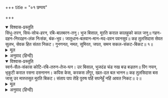 +++
title = "०१ छप्पय"

+++


<details open><summary>विश्वास-प्रस्तुति</summary>
सिंधु-तरन, सिय-सोच-हरन, रबि-बालबरन-तनु।  
भुज बिसाल, मूरति कराल कालहुको काल जनु॥  
गहन-दहन-निरदहन-लंक निःसंक, बंक-भुव।  
जातुधान-बलवान-मान-मद-दवन पवनसुव॥  
कह तुलसिदास सेवत सुलभ, सेवक हित संतत निकट।  
गुनगनत, नमत, सुमिरत, जपत, समन सकल-संकट-बिकट॥ १॥
</details>

<details><summary>मूल</summary>

सिंधु-तरन, सिय-सोच-हरन, रबि-बालबरन-तनु।  
भुज बिसाल, मूरति कराल कालहुको काल जनु॥  
गहन-दहन-निरदहन-लंक निःसंक, बंक-भुव।  
जातुधान-बलवान-मान-मद-दवन पवनसुव॥  
कह तुलसिदास सेवत सुलभ, सेवक हित संतत निकट।  
गुनगनत, नमत, सुमिरत, जपत, समन सकल-संकट-बिकट॥ १॥
</details>

<details><summary>अनुवाद (हिन्दी)</summary>

भावार्थ—जिनके शरीरका रंग उदयकालके सूर्यके समान है, जो समुद्र लाँघकर श्रीजानकीजीके शोकको हरनेवाले, आजानुबाहु, डरावनी सूरतवाले और मानो कालके भी काल हैं। लंकारूपी गम्भीर वनको, जो जलानेयोग्य नहीं था, उसे जिन्होंने निःशंक जलाया और जो टेढ़ी भौंहोंवाले तथा बलवान् राक्षसोंके मान और गर्वका नाश करनेवाले हैं, तुलसीदासजी कहते हैं—वे श्रीपवनकुमार सेवा करनेपर बड़ी सुगमतासे प्राप्त होनेवाले, अपने सेवकोंकी भलाई करनेके लिये सदा समीप रहनेवाले तथा गुण गाने, प्रणाम करने एवं स्मरण और नाम जपनेसे सब भयानक संकटोंको नाश करनेवाले हैं॥ १॥
</details>

<details open><summary>विश्वास-प्रस्तुति</summary>
स्वर्न-सैल-संकास कोटि-रबि-तरुन-तेज-घन।  
उर बिसाल, भुजदंड चंड नख बज्र बज्रतन॥  
पिंग नयन, भृकुटी कराल रसना दसनानन।  
कपिस केस, करकस लँगूर, खल-दल बल भानन॥  
कह तुलसिदास बस जासु उर मारुतसुत मूरति बिकट।  
संताप पाप तेहि पुरुष पहिं सपनेहुँ नहिं आवत निकट॥ २॥
</details>

<details><summary>मूल</summary>

स्वर्न-सैल-संकास कोटि-रबि-तरुन-तेज-घन।  
उर बिसाल, भुजदंड चंड नख बज्र बज्रतन॥  
पिंग नयन, भृकुटी कराल रसना दसनानन।  
कपिस केस, करकस लँगूर, खल-दल बल भानन॥  
कह तुलसिदास बस जासु उर मारुतसुत मूरति बिकट।  
संताप पाप तेहि पुरुष पहिं सपनेहुँ नहिं आवत निकट॥ २॥
</details>

<details><summary>अनुवाद (हिन्दी)</summary>

भावार्थ—वे सुवर्णपर्वत (सुमेरु)-के समान शरीरवाले, करोड़ों मध्याह्नके सूर्यके सदृश अनन्त तेजोराशि, विशालहृदय, अत्यन्त बलवान् भुजाओंवाले तथा वज्रके तुल्य नख और शरीरवाले हैं। उनके नेत्र पीले हैं, भौंह, जीभ, दाँत और मुख विकराल हैं, बाल भूरे रंगके तथा पूँछ कठोर और दुष्टोंके दलके बलका नाश करनेवाली है। तुलसीदासजी कहते है—श्रीपवनकुमारकी डरावनी मूर्ति जिसके हृदयमें निवास करती है, उस पुरुषके समीप दुःख और पाप स्वप्नमें भी नहीं आते॥ २॥
</details>
